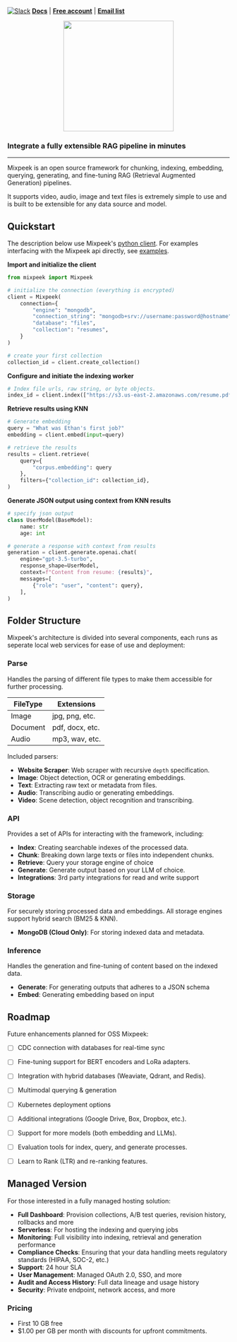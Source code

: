 [![Slack](https://img.shields.io/badge/slack-@mixpeek/dev-green.svg?logo=slack)](https://join.slack.com/t/mixpeek/shared_invite/zt-2edc3l6t2-H8VxHFAIl0cnpqDmyFGt0A)
 **[Docs](https://docs.mixpeek.com/)** | **[Free account](https://dashboard.mixpeek.com)** | **[Email list](https://www.mixpeek.com/newsletter-signup/)**


<p align="center">
    <img src ="https://mixpeek.com/static/img/logo-dark.png"
     width="250"/>
         </p>

### Integrate a fully extensible RAG pipeline in minutes 

---

Mixpeek is an open source framework for chunking, indexing, embedding, querying, generating, and fine-tuning RAG (Retrieval Augmented Generation) pipelines. 

It supports video, audio, image and text files is extremely simple to use and is built to be extensible for any data source and model.

## Quickstart

The description below use Mixpeek's [python client](https://github.com/mixpeek/mixpeek-python). For examples interfacing with the Mixpeek api directly, see [examples](/examples).

**Import and initialize the client**

```python
from mixpeek import Mixpeek

# initialize the connection (everything is encrypted)
client = Mixpeek(
    connection={
        "engine": "mongodb",
        "connection_string": "mongodb+srv://username:password@hostname",
        "database": "files",
        "collection": "resumes",
    }
)

# create your first collection
collection_id = client.create_collection()
```

**Configure and initiate the indexing worker**

```python
# Index file urls, raw string, or byte objects. 
index_id = client.index(["https://s3.us-east-2.amazonaws.com/resume.pdf"])
```

**Retrieve results using KNN**

```python
# Generate embedding
query = "What was Ethan's first job?"
embedding = client.embed(input=query)

# retrieve the results
results = client.retrieve(
    query={
        "corpus.embedding": query
    },
    filters={"collection_id": collection_id},
)
```

**Generate JSON output using context from KNN results**
```python
# specify json output
class UserModel(BaseModel):
    name: str
    age: int

# generate a response with context from results
generation = client.generate.openai.chat(
    engine="gpt-3.5-turbo",
    response_shape=UserModel,
    context=f"Content from resume: {results}",
    messages=[
        {"role": "user", "content": query},
    ],
)
```

## Folder Structure

Mixpeek's architecture is divided into several components, each runs as seperate local web services for ease of use and deployment:

### Parse

Handles the parsing of different file types to make them accessible for further processing.

| FileType | Extensions      |
|----------|-----------------|
| Image    | jpg, png, etc.  |
| Document | pdf, docx, etc. |
| Audio    | mp3, wav, etc.  |

Included parsers:

- **Website Scraper**: Web scraper with recursive `depth` specification.
- **Image**: Object detection, OCR or generating embeddings.
- **Text**: Extracting raw text or metadata from files.
- **Audio**: Transcribing audio or generating embeddings.
- **Video**: Scene detection, object recognition and transcribing.

### API

Provides a set of APIs for interacting with the framework, including:

- **Index**: Creating searchable indexes of the processed data.
- **Chunk**: Breaking down large texts or files into independent chunks.
- **Retrieve**: Query your storage engine of choice
- **Generate**: Generate output based on your LLM of choice.
- **Integrations**: 3rd party integrations for read and write support

### Storage

For securely storing processed data and embeddings. All storage engines support hybrid search (BM25 & KNN).

- **MongoDB (Cloud Only)**: For storing indexed data and metadata.

### Inference

Handles the generation and fine-tuning of content based on the indexed data.

- **Generate**: For generating outputs that adheres to a JSON schema
- **Embed**: Generating embedding based on input


## Roadmap

Future enhancements planned for OSS Mixpeek:

- [ ] CDC connection with databases for real-time sync
- [ ] Fine-tuning support for BERT encoders and LoRa adapters.
- [ ] Integration with hybrid databases (Weaviate, Qdrant, and Redis).
- [ ] Multimodal querying & generation
- [ ] Kubernetes deployment options
- [ ] Additional integrations (Google Drive, Box, Dropbox, etc.).
- [ ] Support for more models (both embedding and LLMs).
- [ ] Evaluation tools for index, query, and generate processes.
- [ ] Learn to Rank (LTR) and re-ranking features.


## Managed Version

For those interested in a fully managed hosting solution:

- **Full Dashboard**: Provision collections, A/B test queries, revision history, rollbacks and more
- **Serverless**: For hosting the indexing and querying jobs
- **Monitoring**: Full visibility into indexing, retrieval and generation performance
- **Compliance Checks**: Ensuring that your data handling meets regulatory standards (HIPAA, SOC-2, etc.)
- **Support**: 24 hour SLA 
- **User Management**: Managed OAuth 2.0, SSO, and more
- **Audit and Access History**: Full data lineage and usage history
- **Security**: Private endpoint, network access, and more

### Pricing

- First 10 GB free
- $1.00 per GB per month with discounts for upfront commitments.
